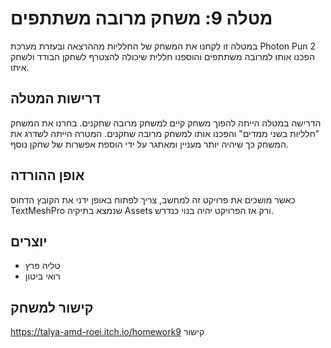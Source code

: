 # מטלה 9: משחק מרובה משתתפים

במטלה זו לקחנו את המשחק של החלליות מההרצאה ובעזרת מערכת Photon Pun 2 הפכנו אותו למרובה משתתפים והוספנו חללית שיכולה להצטרף לשחקן הבודד ולשחק איתו.

## דרישות המטלה

הדרישה במטלה הייתה להפוך משחק קיים למשחק מרובה שחקנים. בחרנו את המשחק "חלליות בשני ממדים" והפכנו אותו למשחק מרובה שחקנים. המטרה הייתה לשדרג את המשחק כך שיהיה יותר מעניין ומאתגר על ידי הוספת אפשרות של שחקן נוסף.

## אופן ההורדה

כאשר מושכים את פרויקט זה למחשב, צריך לפתוח באופן ידני את הקובץ הדחוס TextMeshPro שנמצא בתיקיה Assets ורק אז הפרויקט יהיה בנוי כנדרש.

## יוצרים

- טליה פרץ
- רואי ביטון

## קישור למשחק

https://talya-amd-roei.itch.io/homework9 קישור
